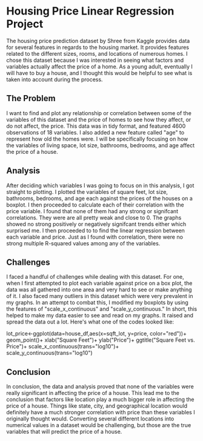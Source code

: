 
# Housing Price Linear Regression Project

The housing price prediction dataset by Shree from Kaggle
provides data for several features in regards to the housing market. 
It provides features related to the different sizes, rooms, and locations 
of numerous homes. I chose this dataset because I was interested in seeing 
what factors and variables actually affect the price of a home. As a young 
adult, eventually I will have to buy a house, and I thought this would be helpful 
to see what is taken into account during the process. 




## The Problem
I want to find and plot any relationship or correlation between 
some of the variables of this dataset and the price of homes to 
see how they affect, or do not affect, the price. This data was in tidy format, and featured 
4600 observations of 18 variables. I also added a new feature called 
"age" to represent how old the homes were. I will be specifically focusing on how the variables 
of living space, lot size, bathrooms, bedrooms, and age affect the price of a house.

## Analysis
After deciding which variables I was going to focus on
in this analysis, I got straight to plotting. I plotted the
variables of square feet, lot size, bathrooms, bedrooms,
and age each against the prices of the houses on a boxplot.
I then proceeded to calculate each of their correlation 
with the price variable. I found that none of them had any 
strong or signifcant correlations. They were are all pretty weak
and close to 0. The graphs showed no strong positively or negatively
signifcant trends either which surprised me. I then proceeded to 
to find the linear regression between each variable and price.
Just as I found with correlation, there were no strong multiple R-squared
values among any of the variables. 
## Challenges
I faced a handful of challenges while dealing with this
dataset. For one, when I first attempted to plot each variable
against price on a box plot, the data was all gathered into one area 
and very hard to see or make anything of it. I also faced many outliers
in this dataset which were very prevalent in my graphs. In an attempt 
to combat this, I modified my boxplots by using the features of "scale_x_continuous"
and "scale_y_continuous." In short, this helped to make my data easier to see
and read on my graphs. It raised and spread the data out a lot. 
Here's what one of the codes looked like:

lot_price<-ggplot(data=house_df,aes(x=sqft_lot, y=price, color="red"))+
  geom_point()+
  xlab("Square Feet")+
  ylab("Price")+
  ggtitle("Square Feet vs. Price")+
  scale_x_continuous(trans="log10")+
  scale_y_continuous(trans="log10")

## Conclusion
In conclusion, the data and analysis proved that 
none of the variables were really significant in 
affecting the price of a house. This lead me to the conclusion
that factors like location play a much bigger role in affecting
the price of a house. Things like state, city, and geographical location
would definitely have a much stronger correlation with price than these
variables I originally thought would. Converting several different locations 
into numerical values in a dataset would be challenging, 
but those are the true variables that will predict the price 
of a house.
